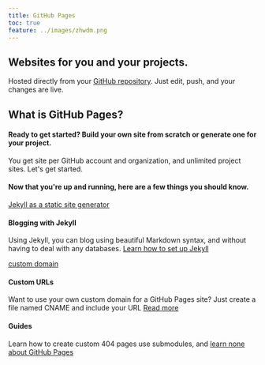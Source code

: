 ```yaml
---
title: GitHub Pages
toc: true
feature: ../images/zhwdm.png
---
```

## Websites for you and your projects.
Hosted directly from your [GitHub repository](https://github.com/). Just edit, push, and your changes are live.
<!--more-->
## What is GitHub Pages?
#### Ready to get started? Build your own site from scratch or generate one for your project.
You get site per GitHub account and organization, and unlimited project sites. Let's get started.
#### Now that you're up and running, here are a few things you should know.
[Jekyll as a static site generator](https://help.github.com/articles/using-jekyll-with-pages)
#### Blogging with Jekyll
Using Jekyll, you can blog using beautiful Markdown syntax, and without having to deal with any databases.
[Learn how to set up Jekyll](https://jekyllrb.com/docs/)

[custom domain](https://help.github.com/articles/setting-up-a-custom-domain-with-pages)
#### Custom URLs
Want to use your own custom domain for a GitHub Pages site? Just create a file named CNAME and include your URL
[Read more](https://help.github.com/articles/setting-up-a-custom-domain-with-pages)

[/]:方括号和冒号竟然也自我隐藏？而且还给前面的内容添加了结束线，之后的连续内容结束位置有一条短线段。把后面的尖括号剪切掉，短线段不见了，方括号之后的内容却隐藏了。方括号内不空，竟然可以是中文字符。斜杠尖括号竟然会隐藏前面的内容？必须隔两行隐藏作用才失效。不是这样理解，应该是两个斜杠尖括号之间的内容隐藏？难道必须是特定的这个英文字母才有效？也不是，现在隐藏的只是尖括号及里面的内容。隐藏方面，markdown值得探讨，有许多意想不到的情况。编辑器不同，渲染的结果也不同。
#### Guides
Learn how to create custom 404 pages use submodules, and [learn none about GitHub Pages](https://help.github.com/categories/20/articles)